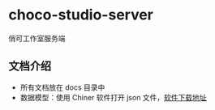 # choco-studio-server
俏可工作室服务端

## 文档介绍
- 所有文档放在 docs 目录中
- 数据模型：使用 Chiner 软件打开 json 文件，[软件下载地址](https://gitee.com/robergroup/chiner)

